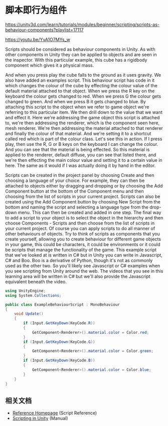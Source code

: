 # 脚本即行为组件


https://unity3d.com/learn/tutorials/modules/beginner/scripting/scripts-as-behaviour-components?playlist=17117

https://youtu.be/YvA1O7MYs_w

Scripts should be considered as behaviour components in Unity. As with other components in Unity they can be applied to objects and are seen in the inspector. With this particular example, this cube has a rigidbody component which gives it a physical mass.

And when you press play the cube falls to the ground as it uses gravity. We also have added an examples script. This behaviour script has code in it which changes the colour of the cube by effecting the colour value of the default material attached to that object. When we press the R key on the keyboard the colour gets changed to red. When we press G the colour gets changed to green. And when we press B it gets changed to blue. By attaching this script to the object when we refer to game object we're referring to this particular item. We then drill down to the value that we want and effect it. Here we're addressing the game object this script is attached to, we're then addressing the renderer, which is the component seen here, mesh renderer. We're then addressing the material attached to that renderer and finally the colour of that material. And we're setting it to a shortcut called red which is part of the colour class. Let's see this in action. If I press play, then use the R, G or B keys on the keyboard I can change the colour. And you can see that the material is being effected. So this material is applied to the renderer, default diffuse, you can see that listed there, and we're then effecting the main colour value and setting it to a certain value in here. The same as it would if I was actually doing it by hand in the editor.

Scripts can be created in the project panel by choosing Create and then choosing a language of your choice. For example, they can then be attached to objects either by dragging and dropping or by choosing the Add Component button at the bottom of the Component menu and then choosing from the list of scripts in your current project. Scripts can also be created using the Add Component button by choosing New Script from the bottom and naming the script and selecting a language type from the drop-down menu. This can then be created and added in one step. The final way to add a script to your object is to select the object in the hierarchy and then choose Components - Scripts and then choose from the list of scripts in your current project. Of course you can apply scripts to do all manner of other behaviours of objects. Try to think of scripts as components that you create yourself, allowing you to create behaviour for different game objects in your game, this could be characters, it could be environments or it could be scripts that manage the functionality of the game. This example script that we've looked at is written in C# but in Unity you can write in Javascript, C# and Boo. Boo is a derivative of Python, though it's not as commonly used as the other two. So you'll likely see Javascript or C# examples when you see scripting from Unity around the web. The videos that you see in this learning area will be written in C# but we'll also provide the Javascript equivalent beneath the video.

```cs
using UnityEngine;
using System.Collections;

public class ExampleBehaviourScript : MonoBehaviour
{
    void Update()
    {
        if (Input.GetKeyDown(KeyCode.R))
        {
            GetComponent<Renderer>().material.color = Color.red;
        }
        if (Input.GetKeyDown(KeyCode.G))
        {
            GetComponent<Renderer>().material.color = Color.green;
        }
        if (Input.GetKeyDown(KeyCode.B))
        {
            GetComponent<Renderer>().material.color = Color.blue;
        }
    }
}
```

## 相关文档

* [Reference Homepage](http://docs.unity3d.com/Documentation/ScriptReference/index.html?_ga=1.138685178.838993178.1480250241) (Script Reference)
* [Scripting in Unity](http://docs.unity3d.com/Manual/ScriptingSection.html?_ga=1.176885100.838993178.1480250241) (Manual)
